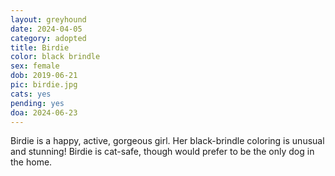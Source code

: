 ```yaml
---
layout: greyhound
date: 2024-04-05
category: adopted
title: Birdie
color: black brindle
sex: female
dob: 2019-06-21
pic: birdie.jpg
cats: yes
pending: yes
doa: 2024-06-23
---
```

Birdie is a happy, active, gorgeous girl. Her black-brindle coloring is unusual and stunning! Birdie is cat-safe, though would prefer to be the only dog in the home.

